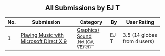 ﻿<div align="center">

## All Submissions by EJ T

</div>

No.  | Submission | Category | By   | User Rating
---- | ---------- | -------- | ---- | -----------
1 | [Playing Music with Microsoft Direct X 9<br />](https://github.com/Planet-Source-Code/ej-t-playing-music-with-microsoft-direct-x-9__10-913) | [Graphics/ Sound<br /><sup>.Net (C#, VB.net)</sup>](../ByCategory/graphics-sound__10-15.md) | EJ T | 3.5 (14 globes from 4 users)
